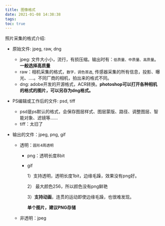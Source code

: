 ```yaml
---
title: 图像格式
date: 2021-01-08 14:38:38
tags:
toc: true
---
```




照片采集的格式介绍:

- 原始文件: jpeg, raw, dng

  - jpeg:  文件大小小，流行，有损压缩。输出时有：`低质量、中质量、高质量`。**一般选择高质量**
  - raw：相机采集的格式，`数字，调色首选`, 传感器采集的所有信息，投影、曝光、....。不同厂商的相机，拍出来的格式不同。
  - dng:  adobe开发的开源格式，ACR转换。**photoshop可以打开各种相机的格式的图片，可以另存为dng格式。**

- PS编辑或工作后的文件: psd, tiff

  - psd是ps默认的格式，会保存图层样式、图层蒙版、路径、调整图层、智能对象、滤镜等……
  - tiff：太旧了

- 输出的文件：jpeg, png, gif

  - 透明：`圆形4周透明`

    - png：透明长度8bit

    - gif 

      1）支持透明，透明长度1bit，边缘毛躁，效果没有png好。

      2） 最大颜色256，所以颜色没有png鲜艳

      3）**支持动画**，连贯的运动即使边缘毛躁，也很难发现。

      **单个图片，建议PNG存储**

  - 非透明：jpeg






